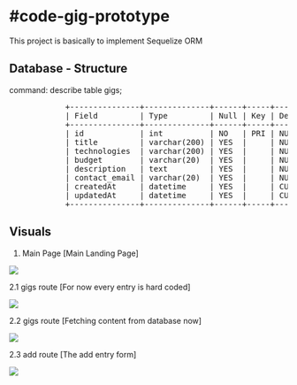 # #code-gig-prototype
This project is basically to implement Sequelize ORM

## Database - Structure
command: describe table gigs;
<pre>
            +---------------+--------------+------+-----+-------------------+-------------------+
            | Field         | Type         | Null | Key | Default           | Extra             |
            +---------------+--------------+------+-----+-------------------+-------------------+
            | id            | int          | NO   | PRI | NULL              | auto_increment    |
            | title         | varchar(200) | YES  |     | NULL              |                   |
            | technologies  | varchar(200) | YES  |     | NULL              |                   |
            | budget        | varchar(20)  | YES  |     | NULL              |                   |
            | description   | text         | YES  |     | NULL              |                   |
            | contact_email | varchar(20)  | YES  |     | NULL              |                   |
            | createdAt     | datetime     | YES  |     | CURRENT_TIMESTAMP | DEFAULT_GENERATED |
            | updatedAt     | datetime     | YES  |     | CURRENT_TIMESTAMP | DEFAULT_GENERATED |
            +---------------+--------------+------+-----+-------------------+-------------------+
</pre>

## Visuals
1. Main Page [Main Landing Page]

<img src="https://user-images.githubusercontent.com/34310411/91500687-9434df00-e8e1-11ea-9976-bf6e75256d34.png"></img>

2.1 gigs route [For now every entry is hard coded]

<img src="https://user-images.githubusercontent.com/34310411/91473924-31c6e900-e8b7-11ea-9e10-4e42b1ee917e.png"></img>

2.2 gigs route [Fetching content from database now]

<img src="https://user-images.githubusercontent.com/34310411/91500844-ee35a480-e8e1-11ea-9aa2-926e443cc6cc.png"></img>

2.3 add route [The add entry form]

<img src="https://user-images.githubusercontent.com/34310411/91500988-4076c580-e8e2-11ea-8a1a-75842a7a2076.png"></img>
